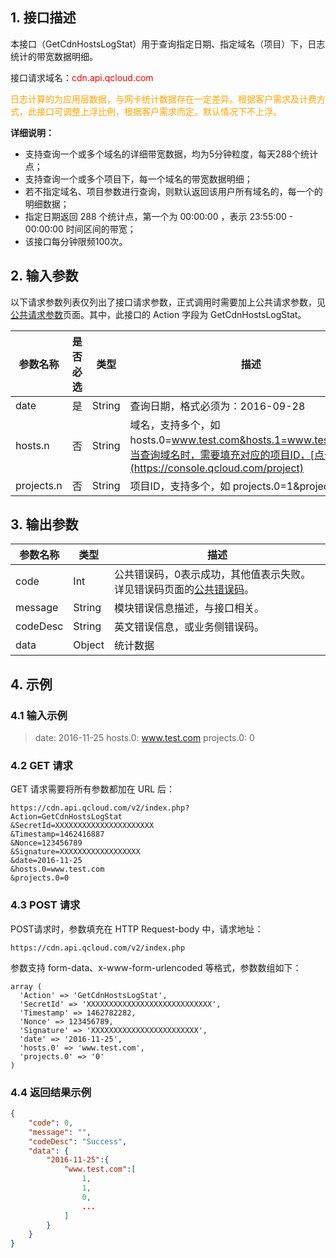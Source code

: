## 1. 接口描述

本接口（GetCdnHostsLogStat）用于查询指定日期、指定域名（项目）下，日志统计的带宽数据明细。

接口请求域名：<font style="color:red">cdn.api.qcloud.com</font>

<font style="color:orange">日志计算的为应用层数据，与网卡统计数据存在一定差异。根据客户需求及计费方式，此接口可调整上浮比例，根据客户需求而定。默认情况下不上浮。</font>

**详细说明：**

+ 支持查询一个或多个域名的详细带宽数据，均为5分钟粒度，每天288个统计点；
+ 支持查询一个或多个项目下，每一个域名的带宽数据明细；
+ 若不指定域名、项目参数进行查询，则默认返回该用户所有域名的，每一个的明细数据；
+ 指定日期返回 288 个统计点，第一个为 00:00:00 ，表示 23:55:00 - 00:00:00 时间区间的带宽；
+ 该接口每分钟限频100次。

## 2. 输入参数

以下请求参数列表仅列出了接口请求参数，正式调用时需要加上公共请求参数，见[公共请求参数](https://www.qcloud.com/doc/api/231/4473)页面。其中，此接口的 Action 字段为 GetCdnHostsLogStat。

| 参数名称    | 是否必选 | 类型     | 描述                                       |
| ------- | ----------- | ------ | -------------------- |
| date    | 是    | String | 查询日期，格式必须为：2016-09-28                    |
| hosts.n | 否 | String | 域名，支持多个，如hosts.0=www.test.com&hosts.1=www.test2.com，当查询域名时，需要填充对应的项目ID，[点击查看](https://console.qcloud.com/project) |
| projects.n | 否 | String | 项目ID，支持多个，如 projects.0=1&projects.1=2  |




## 3. 输出参数

| 参数名称     | 类型     | 描述                                       |
| -------- | ------ | ---------------------------------------- |
| code     | Int    | 公共错误码，0表示成功，其他值表示失败。详见错误码页面的[公共错误码](https://www.qcloud.com/doc/api/231/5078#1.-.E5.85.AC.E5.85.B1.E9.94.99.E8.AF.AF.E7.A0.81)。 |
| message  | String | 模块错误信息描述，与接口相关。                          |
| codeDesc | String | 英文错误信息，或业务侧错误码。                          |
| data     | Object | 统计数据                         |


## 4. 示例

### 4.1 输入示例

> date: 2016-11-25
> hosts.0: www.test.com
> projects.0: 0

### 4.2 GET 请求

GET 请求需要将所有参数都加在 URL 后：

```
https://cdn.api.qcloud.com/v2/index.php?
Action=GetCdnHostsLogStat
&SecretId=XXXXXXXXXXXXXXXXXXXXXX
&Timestamp=1462416887
&Nonce=123456789
&Signature=XXXXXXXXXXXXXXXXXX
&date=2016-11-25
&hosts.0=www.test.com
&projects.0=0
```

### 4.3 POST 请求

POST请求时，参数填充在 HTTP Request-body 中，请求地址：

```
https://cdn.api.qcloud.com/v2/index.php
```

参数支持 form-data、x-www-form-urlencoded 等格式，参数数组如下：

```
array (
  'Action' => 'GetCdnHostsLogStat',
  'SecretId' => 'XXXXXXXXXXXXXXXXXXXXXXXXXXXX',
  'Timestamp' => 1462782282,
  'Nonce' => 123456789,
  'Signature' => 'XXXXXXXXXXXXXXXXXXXXXXXX',
  'date' => '2016-11-25',
  'hosts.0' => 'www.test.com',
  'projects.0' => '0'
)

```

### 4.4 返回结果示例

```json
{
    "code": 0,
    "message": "",
    "codeDesc": "Success",
    "data": {
 		"2016-11-25":{
        	"www.test.com":[
            	1,
                1,
                0,
                ...
            ]
        }
    }
}
```























